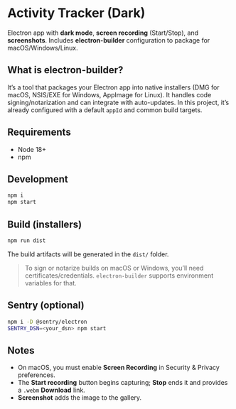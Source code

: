 # Activity Tracker (Dark)

Electron app with **dark mode**, **screen recording** (Start/Stop), and **screenshots**.
Includes **electron-builder** configuration to package for macOS/Windows/Linux.

## What is electron-builder?
It’s a tool that packages your Electron app into native installers (DMG for macOS, NSIS/EXE for Windows, AppImage for Linux).
It handles code signing/notarization and can integrate with auto-updates.
In this project, it’s already configured with a default `appId` and common build targets.

## Requirements
- Node 18+
- npm

## Development
```bash
npm i
npm start
```

## Build (installers)
```bash
npm run dist
```
The build artifacts will be generated in the `dist/` folder.

> To sign or notarize builds on macOS or Windows, you’ll need certificates/credentials.
> `electron-builder` supports environment variables for that.

## Sentry (optional)
```bash
npm i -D @sentry/electron
SENTRY_DSN=<your_dsn> npm start
```

## Notes
- On macOS, you must enable **Screen Recording** in Security & Privacy preferences.
- The **Start recording** button begins capturing; **Stop** ends it and provides a `.webm` **Download** link.
- **Screenshot** adds the image to the gallery.
